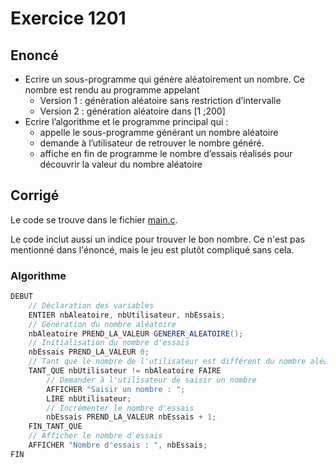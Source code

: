 # Exercice 1201

## Enoncé

- Ecrire un sous-programme qui génère aléatoirement un nombre. Ce nombre est rendu au programme appelant
    - Version 1 : génération aléatoire sans restriction d’intervalle
    - Version 2 : génération aléatoire dans [1 ;200]
- Ecrire l’algorithme et le programme principal qui :
    - appelle le sous-programme générant un nombre aléatoire
    - demande à l’utilisateur de retrouver le nombre généré.
    - affiche en fin de programme le nombre d’essais réalisés pour découvrir la valeur du nombre aléatoire

## Corrigé

Le code se trouve dans le fichier [main.c](../code/main.c).

Le code inclut aussi un indice pour trouver le bon nombre. Ce n'est pas mentionné dans l'énoncé, mais le jeu est plutôt compliqué sans cela.

### Algorithme

```java
DEBUT
    // Déclaration des variables
    ENTIER nbAleatoire, nbUtilisateur, nbEssais;
    // Génération du nombre aléatoire
    nbAleatoire PREND_LA_VALEUR GENERER_ALEATOIRE();
    // Initialisation du nombre d'essais
    nbEssais PREND_LA_VALEUR 0;
    // Tant que le nombre de l'utilisateur est différent du nombre aléatoire
    TANT_QUE nbUtilisateur != nbAleatoire FAIRE
        // Demander à l'utilisateur de saisir un nombre
        AFFICHER "Saisir un nombre : ";
        LIRE nbUtilisateur;
        // Incrémenter le nombre d'essais
        nbEssais PREND_LA_VALEUR nbEssais + 1;
    FIN_TANT_QUE
    // Afficher le nombre d'essais
    AFFICHER "Nombre d'essais : ", nbEssais;
FIN
```